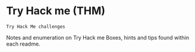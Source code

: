 # Try Hack me (THM)
~~~
Try Hack Me challenges
~~~

Notes and enumeration on Try Hack me Boxes, hints and tips found within each readme.
